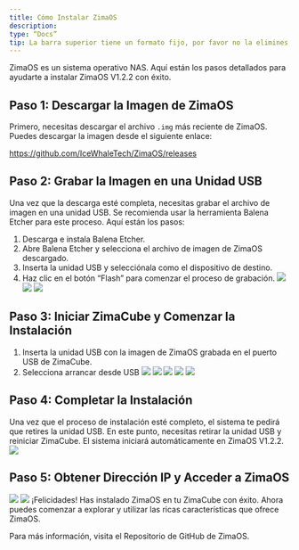 ```yaml
---
title: Cómo Instalar ZimaOS
description:
type: “Docs”
tip: La barra superior tiene un formato fijo, por favor no la elimines, la descripción es sobre el artículo, si no se completa, se realizará un corte del primer párrafo del contenido
---
```

ZimaOS es un sistema operativo NAS. Aquí están los pasos detallados para ayudarte a instalar ZimaOS V1.2.2 con éxito.

## Paso 1: Descargar la Imagen de ZimaOS
Primero, necesitas descargar el archivo `.img` más reciente de ZimaOS. Puedes descargar la imagen desde el siguiente enlace:

https://github.com/IceWhaleTech/ZimaOS/releases

## Paso 2: Grabar la Imagen en una Unidad USB
Una vez que la descarga esté completa, necesitas grabar el archivo de imagen en una unidad USB. Se recomienda usar la herramienta Balena Etcher para este proceso. Aquí están los pasos:

1. Descarga e instala Balena Etcher.
2. Abre Balena Etcher y selecciona el archivo de imagen de ZimaOS descargado.
3. Inserta la unidad USB y selecciónala como el dispositivo de destino.
4. Haz clic en el botón “Flash” para comenzar el proceso de grabación.
![](https://manage.icewhale.io/api/static/docs/1722420534282_image.png)
![](https://manage.icewhale.io/api/static/docs/1722420544771_image.png)
![](https://manage.icewhale.io/api/static/docs/1722420558005_image.png)
## Paso 3: Iniciar ZimaCube y Comenzar la Instalación
1. Inserta la unidad USB con la imagen de ZimaOS grabada en el puerto USB de ZimaCube.
2. Selecciona arrancar desde USB
![](https://manage.icewhale.io/api/static/docs/1722420609193_image.png)
![](https://manage.icewhale.io/api/static/docs/1722420617802_image.png)
![](https://manage.icewhale.io/api/static/docs/1722420630615_image.png)
![](https://manage.icewhale.io/api/static/docs/1722420644847_image.png)
![](https://manage.icewhale.io/api/static/docs/1722420663108_image.png)
## Paso 4: Completar la Instalación
Una vez que el proceso de instalación esté completo, el sistema te pedirá que retires la unidad USB. En este punto, necesitas retirar la unidad USB y reiniciar ZimaCube. El sistema iniciará automáticamente en ZimaOS V1.2.2.
![](https://manage.icewhale.io/api/static/docs/1722420697254_image.png)
## Paso 5: Obtener Dirección IP y Acceder a ZimaOS
![](https://manage.icewhale.io/api/static/docs/1722420740564_image.png)
![](https://manage.icewhale.io/api/static/docs/1722420752348_image.png)
¡Felicidades! Has instalado ZimaOS en tu ZimaCube con éxito. Ahora puedes comenzar a explorar y utilizar las ricas características que ofrece ZimaOS.

Para más información, visita el Repositorio de GitHub de ZimaOS.